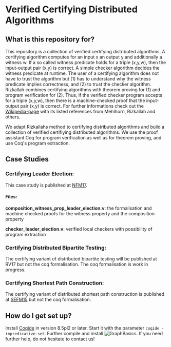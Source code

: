 # Verified Certifying Distributed Algorithms

## What is this repository for?

This repository is a collection of verified certifying distributed 
algorithms. A certifying algorithm computes for an input x an output y and 
additionally a witness w. If a so called witness predicate holds for a
triple (x,y,w), then the input-output pair (x,y) is correct. 
A simple checker algorithm decides the witness predicate at runtime.
The user of a certifying algorithm does not have to trust the algorithm but 
(1) has to understand why the witness predicate implies correctness, and
(2) to trust the checker algorithm. 
Rizkallah combines certifying algorithms with theorem proving for (1) and
program verification for (2). Thus, if the verified checker program
accepts for a triple (x,y,w), then there is a machine-checked proof that the
input-output pair (x,y) is correct.
For further informations check out the [Wikipedia-page](https://en.wikipedia.org/wiki/Certifying_algorithm) 
with its listed references from Mehlhorn, Rizkallah and others.

We adapt Rizkallahs method to certifying distributed algorithms and build a
collection of verified certifiying distributed algorithms.
We use the proof assistant Coq for program verification as well as for
theorem proving, and use Coq's program extraction.


## Case Studies

### Certifying Leader Election:
This case study is published at [NFM17](https://link.springer.com/chapter/10.1007%2F978-3-319-57288-8_27).

#### Files:

**composition_witness_prop_leader_election.v**:
the formalisation and machine checked proofs for the witness property and the
composition property

**checker_leader_election.v**:
verified local checkers with possibility of program extraction


### Certifying Distributed Bipartite Testing:
The certifying variant of distributed bipartite testing will be 
published at RV17 but not the coq formalisation.
The coq formalisation is work in progress.


### Certifying Shortest Path Construction:
The certifying variant of distributed shortest path construction is
published at [SEFM15](https://link.springer.com/chapter/10.1007%2F978-3-319-22969-0_14) but not the coq formalisation.


## How do I get set up?

Install [Coqide](https://coq.inria.fr/download) in version 8.5pl2 or 
later. Start it with the parameter `coqide -impredicative-set`. Further 
compile and install ![GraphBasics](https://github.com/coq-contribs/graph-basics). If you need further help, do not hesitate to contact us!


